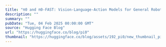 ```yaml
---
title: "π0 and π0-FAST: Vision-Language-Action Models for General Robot Control"
description: ""
summary: ""
pubDate: "Tue, 04 Feb 2025 00:00:00 GMT"
source: "Hugging Face Blog"
url: "https://huggingface.co/blog/pi0"
thumbnail: "https://huggingface.co/blog/assets/192_pi0/new_thumbnail_pi0.001.png"
---
```


